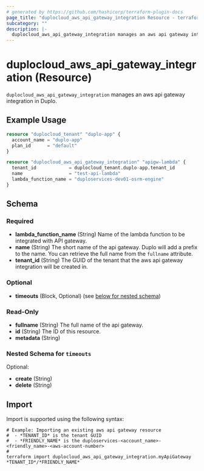 ```yaml
---
# generated by https://github.com/hashicorp/terraform-plugin-docs
page_title: "duplocloud_aws_api_gateway_integration Resource - terraform-provider-duplocloud"
subcategory: ""
description: |-
  duplocloud_aws_api_gateway_integration manages an aws api gateway integration in Duplo.
---
```


# duplocloud_aws_api_gateway_integration (Resource)

`duplocloud_aws_api_gateway_integration` manages an aws api gateway integration in Duplo.

## Example Usage

```terraform
resource "duplocloud_tenant" "duplo-app" {
  account_name = "duplo-app"
  plan_id      = "default"
}

resource "duplocloud_aws_api_gateway_integration" "apigw-lambda" {
  tenant_id            = duplocloud_tenant.duplo-app.tenant_id
  name                 = "test-api-lambda"
  lambda_function_name = "duploservices-dev01-osrm-engine"
}
```

<!-- schema generated by tfplugindocs -->
## Schema

### Required

- **lambda_function_name** (String) Name of the lambda function to be integrated with API gateway.
- **name** (String) The short name of the api gateway.  Duplo will add a prefix to the name.  You can retrieve the full name from the `fullname` attribute.
- **tenant_id** (String) The GUID of the tenant that the aws api gateway integration will be created in.

### Optional

- **timeouts** (Block, Optional) (see [below for nested schema](#nestedblock--timeouts))

### Read-Only

- **fullname** (String) The full name of the api gateway.
- **id** (String) The ID of this resource.
- **metadata** (String)

<a id="nestedblock--timeouts"></a>
### Nested Schema for `timeouts`

Optional:

- **create** (String)
- **delete** (String)

## Import

Import is supported using the following syntax:

```shell
# Example: Importing an existing aws api gateway resource
#  - *TENANT_ID* is the tenant GUID
#  - *FRIENDLY_NAME* is the duploservices-<account_name>-<friendly_name>-<aws-account-number>
#
terraform import duplocloud_aws_api_gateway_integration.myApiGateway *TENANT_ID*/*FRIENDLY_NAME*
```
